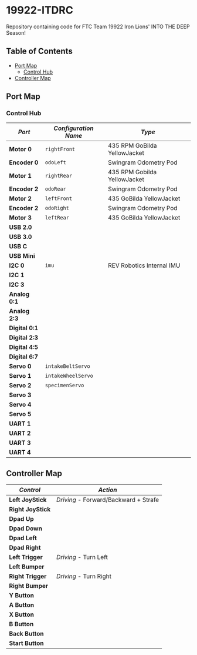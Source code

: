# 19922-ITDRC

Repository containing code for FTC Team 19922 Iron Lions' INTO THE DEEP Season!

## Table of Contents

- [Port Map](#port-map)
  - [Control Hub](#control-hub)
- [Controller Map](#controller-map)

## Port Map

### Control Hub

| **_Port_**      | **_Configuration Name_** | **_Type_**                   |
| --------------- | ------------------------ | ---------------------------- |
| **Motor 0**     | `rightFront`             | 435 RPM GoBilda YellowJacket |
| **Encoder 0**   | `odoLeft`                | Swingram Odometry Pod        |
| **Motor 1**     | `rightRear`              | 435 RPM Gobilda YellowJacket |
| **Encoder 2**   | `odoRear`                | Swingram Odometry Pod        |
| **Motor 2**     | `leftFront`              | 435 GoBilda YellowJacket     |
| **Encoder 2**   | `odoRight`               | Swingram Odometry Pod        |
| **Motor 3**     | `leftRear`               | 435 GoBilda YellowJacket     |
| **USB 2.0**     |                          |                              |
| **USB 3.0**     |                          |                              |
| **USB C**       |                          |                              |
| **USB Mini**    |                          |                              |
| **I2C 0**       | `imu`                    | REV Robotics Internal IMU    |
| **I2C 1**       |                          |                              |
| **I2C 3**       |                          |                              |
| **Analog 0:1**  |                          |                              |
| **Analog 2:3**  |                          |                              |
| **Digital 0:1** |                          |                              |
| **Digital 2:3** |                          |                              |
| **Digital 4:5** |                          |                              |
| **Digital 6:7** |                          |                              |
| **Servo 0**     | `intakeBeltServo`        |                              |
| **Servo 1**     | `intakeWheelServo`       |                              |
| **Servo 2**     | `specimenServo`          |                              |
| **Servo 3**     |                          |                              |
| **Servo 4**     |                          |                              |
| **Servo 5**     |                          |                              |
| **UART 1**      |                          |                              |
| **UART 2**      |                          |                              |
| **UART 3**      |                          |                              |
| **UART 4**      |                          |                              |

## Controller Map

| **_Control_**      | **_Action_**                          |
| ------------------ | ------------------------------------- |
| **Left JoyStick**  | _Driving_ - Forward/Backward + Strafe |
| **Right JoyStick** |                                       |
| **Dpad Up**        |                                       |
| **Dpad Down**      |                                       |
| **Dpad Left**      |                                       |
| **Dpad Right**     |                                       |
| **Left Trigger**   | _Driving_ - Turn Left                 |
| **Left Bumper**    |                                       |
| **Right Trigger**  | _Driving_ - Turn Right                |
| **Right Bumper**   |                                       |
| **Y Button**       |                                       |
| **A Button**       |                                       |
| **X Button**       |                                       |
| **B Button**       |                                       |
| **Back Button**    |                                       |
| **Start Button**   |                                       |
